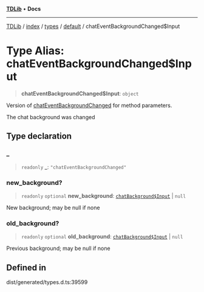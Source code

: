 [**TDLib**](../../../../../../README.md) • **Docs**

***

[TDLib](../../../../../../modules.md) / [index](../../../../../README.md) / [types](../../../README.md) / [default](../README.md) / chatEventBackgroundChanged$Input

# Type Alias: chatEventBackgroundChanged$Input

> **chatEventBackgroundChanged$Input**: `object`

Version of [chatEventBackgroundChanged](chatEventBackgroundChanged.md) for method parameters.

The chat background was changed

## Type declaration

### \_

> `readonly` **\_**: `"chatEventBackgroundChanged"`

### new\_background?

> `readonly` `optional` **new\_background**: [`chatBackground$Input`](chatBackground$Input-1.md) \| `null`

New background; may be null if none

### old\_background?

> `readonly` `optional` **old\_background**: [`chatBackground$Input`](chatBackground$Input-1.md) \| `null`

Previous background; may be null if none

## Defined in

dist/generated/types.d.ts:39599
